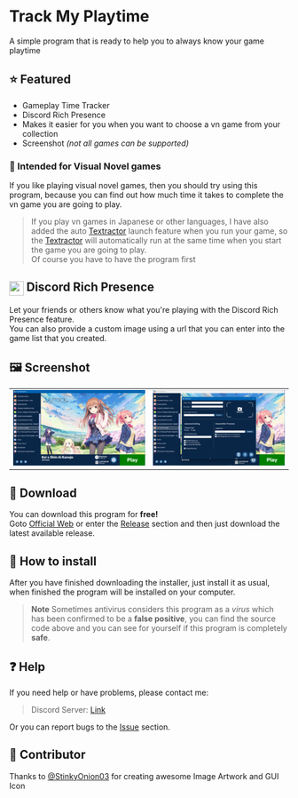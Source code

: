 
# Track My Playtime

A simple program that is ready to help you to always know your game playtime

## ⭐ Featured
- Gameplay Time Tracker
- Discord Rich Presence
- Makes it easier for you when you want to choose a vn game from your collection
- Screenshot _(not all games can be supported)_

### 📖 Intended for Visual Novel games
If you like playing visual novel games, then you should try using this program, because you can find out how much time it takes to complete the vn game you are going to play.


> If you play vn games in Japanese or other languages, I have also added the auto [Textractor](https://github.com/Artikash/Textractor) launch feature when you run your game, so the [Textractor](https://github.com/Artikash/Textractor) will automatically run at the same time when you start the game you are going to play. <br>
> Of course you have to have the program first

## <img src="https://assets-global.website-files.com/6257adef93867e50d84d30e2/636e0a69f118df70ad7828d4_icon_clyde_blurple_RGB.svg" width="26" height="26" style="vertical-align:middle;"> Discord Rich Presence
Let your friends or others know what you're playing with the Discord Rich Presence feature. <br>
You can also provide a custom image using a url that you can enter into the game list that you created.

## :framed_picture: Screenshot
<table>
  <tr>
    <td><img src="./Screenshot/ss1.png" alt="ss1" width="500"/></td>
    <td><img src="./Screenshot/ss2.png" alt="ss2" width="500"/></td>
  </tr>
</table>

## :file_folder: Download
You can download this program for **free!** <br>
Goto [Official Web](https://trackmyplaytime.netlify.app) or enter the [Release](https://github.com/KidiXDev/TrackMyPlaytime/releases) section and then just download the latest available release.
## :page_facing_up: How to install
After you have finished downloading the installer, just install it as usual, when finished the program will be installed on your computer. <br>

> **Note**
> Sometimes antivirus considers this program as a _virus_ which has been confirmed to be a **false positive**, you can find the source code above and you can see for yourself if this program is completely **safe**.

## :question: Help
If you need help or have problems, please contact me:
> Discord Server: [Link](https://discord.gg/xWPBs55DUc)

Or you can report bugs to the [Issue](https://github.com/KidiXDev/TrackMyPlaytime/issues) section.

## 🥇 Contributor
Thanks to [@StinkyOnion03](https://github.com/StinkyOnion03) for creating awesome Image Artwork and GUI Icon

